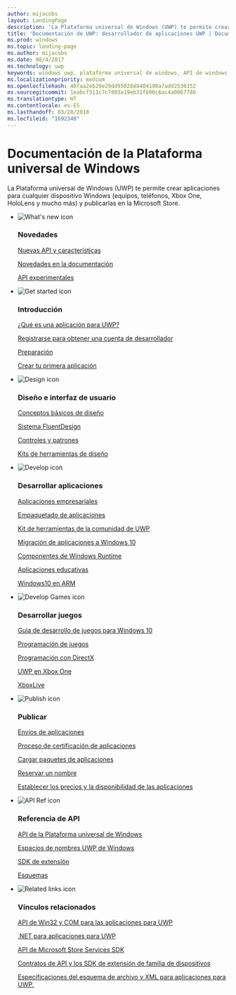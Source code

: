```yaml
---
author: mijacobs
layout: LandingPage
description: 'La Plataforma universal de Windows (UWP) te permite crear aplicaciones para cualquier dispositivo Windows: PC, teléfonos, Xbox One, HoloLens y mucho más y publicarlas en la Tienda.'
title: 'Documentación de UWP: desarrollador de aplicaciones UWP | Documentos de Microsoft'
ms.prod: windows
ms.topic: landing-page
ms.author: mijacobs
ms.date: 08/4/2017
ms.technology: uwp
keywords: windows uwp, plataforma universal de windows, API de windows runtime, api de windows, referencia de api de windows, api de winrt, referencia de api de windows, api de uwp, referencia de api de uwp, desarrollar uwp, diseñar uwp, publicar uwp
ms.localizationpriority: medium
ms.openlocfilehash: 48faa2eb29e29dd95028d8404190a7add2536352
ms.sourcegitcommit: 1eabcf511c7c7803a19eb31f600c6ac4a0067786
ms.translationtype: HT
ms.contentlocale: es-ES
ms.lasthandoff: 03/28/2018
ms.locfileid: "1692340"
---
```

# <a name="universal-windows-platform-documentation"></a>Documentación de la Plataforma universal de Windows
La Plataforma universal de Windows (UWP) te permite crear aplicaciones para cualquier dispositivo Windows (equipos, teléfonos, Xbox One, HoloLens y mucho más) y publicarlas en la Microsoft Store.

<ul class="panelContent cardsF">
    <li>
        <div class="cardSize">
            <div class="cardPadding">
                <div class="card">
                    <div class="cardImageOuter">
                        <div class="cardImage">
                            <img src="/media/common/i_whats-new.svg" alt="What's new icon" />
                        </div>
                    </div>
                    <div class="cardText">
                        <h3>Novedades</h3>
                        <p>
                            <a href="whats-new/windows-10-version-latest.md">Nuevas API y características</a>
                        </p>
                        <p>
                            <a href="whats-new/windows-docs-latest.md">Novedades en la documentación</a>
                        </p>
                        <p>
                            <a href="whats-new/experimental-apis.md">API experimentales</a>
                        </p>
                    </div>
                </div>
            </div>
        </div>
    </li>
    <li>
        <div class="cardSize">
            <div class="cardPadding">
                <div class="card">
                    <div class="cardImageOuter">
                        <div class="cardImage">
                            <img src="/media/common/i_get-started.svg" alt="Get started icon" />
                        </div>
                    </div>
                    <div class="cardText">
                        <h3>Introducción</h3>
                        <p>
                            <a href="get-started/universal-application-platform-guide.md">¿Qué es una aplicación para UWP?</a>
                        </p>
                        <p>
                            <a href="get-started/sign-up.md">Registrarse para obtener una cuenta de desarrollador</a>
                        </p>
                        <p>
                            <a href="get-started/get-set-up.md">Preparación</a>
                        </p>
                        <p>
                            <a href="get-started/your-first-app.md">Crear tu primera aplicación</a>
                        </p>
                    </div>
                </div>
            </div>
        </div>
    </li>
    <li>
        <div class="cardSize">
            <div class="cardPadding">
                <div class="card">
                    <div class="cardImageOuter">
                        <div class="cardImage">
                            <img src="/media/common/i_management.svg" alt="Design icon" />
                        </div>
                    </div>
                    <div class="cardText">
                        <h3>Diseño e interfaz de usuario</h3>
                        <p>
                            <a href="design/basics/design-and-ui-intro.md">Conceptos básicos de diseño</a>
                        </p>
                         <p>
                            <a href="design/fluent-design-system/index.md">Sistema FluentDesign</a>
                        </p>
                        <p>
                            <a href="design/controls-and-patterns/index.md">Controles y patrones</a>
                        </p>
                        <p>
                            <a href="design/downloads/index.md">Kits de herramientas de diseño</a>
                        </p>                      
                    </div>
                </div>
            </div>
        </div>
    </li>
    <li>
        <div class="cardSize">
            <div class="cardPadding">
                <div class="card">
                    <div class="cardImageOuter">
                        <div class="cardImage">
                            <img src="/media/common/i_code-edit.svg" alt="Develop icon" />
                        </div>
                    </div>
                    <div class="cardText">
                        <h3>Desarrollar aplicaciones</h3>
                        <p>
                            <a href="enterprise/index.md">Aplicaciones empresariales</a>
                        </p>
                        <p>
                            <a href="packaging/index.md">Empaquetado de aplicaciones</a>
                        </p>
                        <p>
                            <a href="//docs.microsoft.com/windows/uwpcommunitytoolkit/">Kit de herramientas de la comunidad de UWP</a>
                        </p>
                        <p>
                            <a href="porting/index.md">Migración de aplicaciones a Windows 10</a>
                        </p>
                        <p>
                            <a href="winrt-components/index.md">Componentes de Windows Runtime</a>
                        </p>
                        <p>
                            <a href="apps-for-education/index.md">Aplicaciones educativas</a>
                        </p>
                        <p>
                            <a href="porting/apps-on-arm.md">Windows10 en ARM</a>
                        </p>
                    </div>
                </div>
            </div>
        </div>
    </li>
    <li>
        <div class="cardSize">
            <div class="cardPadding">
                <div class="card">
                    <div class="cardImageOuter">
                        <div class="cardImage">
                            <img src="/media/common/i_build.svg" alt="Develop Games icon" />
                        </div>
                    </div>
                    <div class="cardText">
                        <h3>Desarrollar juegos</h3>
                        <p>
                            <a href="gaming/e2e.md">Guía de desarrollo de juegos para Windows 10</a>
                        </p>
                        <p>
                            <a href="gaming/index.md">Programación de juegos</a>
                        </p>
                        <p>
                            <a href="gaming/directx-programming.md">Programación con DirectX</a>
                        </p>
                        <p>
                            <a href="xbox-apps/index.md">UWP en Xbox One</a>
                        </p>
                        <p>
                            <a href="xbox-live/index.md">XboxLive</a>
                        </p>
                    </div>
                </div>
            </div>
        </div>
    </li>    
    <li>
        <div class="cardSize">
            <div class="cardPadding">
                <div class="card">
                    <div class="cardImageOuter">
                        <div class="cardImage">
                            <img src="/media/common/i_upgrade.svg" alt="Publish icon" />
                        </div>
                    </div>
                    <div class="cardText">
                        <h3>Publicar</h3>
                        <p>
                            <a href="publish/app-submissions.md">Envíos de aplicaciones</a>
                        </p>
                        <p>
                            <a href="publish/the-app-certification-process.md">Proceso de certificación de aplicaciones</a>
                        </p>
                        <p>
                            <a href="publish/upload-app-packages.md">Cargar paquetes de aplicaciones</a>
                        </p>
                        <p>
                            <a href="publish/create-your-app-by-reserving-a-name.md">Reservar un nombre</a>
                        </p>
                        <p>
                            <a href="publish/set-app-pricing-and-availability.md">Establecer los precios y la disponibilidad de las aplicaciones</a>
                        </p>
                    </div>
                </div>
            </div>
        </div>
    </li>
    <li>
        <div class="cardSize">
            <div class="cardPadding">
                <div class="card">
                    <div class="cardImageOuter">
                        <div class="cardImage">
                            <img src="/media/common/i_api-reference.svg" alt="API Ref icon" />
                        </div>
                    </div>
                    <div class="cardText">
                        <h3>Referencia de API</h3>
                        <p>
                            <a href="//docs.microsoft.com/uwp/">API de la Plataforma universal de Windows</a>
                        </p>
                        <p>
                            <a href="//docs.microsoft.com/uwp/API">Espacios de nombres UWP de Windows</a>
                        </p>
                        <p>
                            <a href="//docs.microsoft.com/uwp/extension-sdks">SDK de extensión</a>
                        </p>
                        <p>
                            <a href="//docs.microsoft.com/uwp/schemas">Esquemas</a>
                        </p>
                    </div>
                </div>
            </div>
        </div>
    </li>
    <li>
        <div class="cardSize">
            <div class="cardPadding">
                <div class="card">
                    <div class="cardImageOuter">
                        <div class="cardImage">
                            <img src="/media/common/i_multi-connect.svg" alt="Related links icon" />
                        </div>
                    </div>
                    <div class="cardText">
                        <h3>Vínculos relacionados</h3>
                        <p>
                            <a href="//docs.microsoft.com/uwp/win32-and-com/win32-and-com-for-uwp-apps">API de Win32 y COM para las aplicaciones para UWP</a>
                        </p>
                        <p>
                            <a href="//msdn.microsoft.com/library/windows/apps/mt185501.aspx">.NET para aplicaciones para UWP</a>
                        </p>
                        <p>
                            <a href="//msdn.microsoft.com/library/windows/apps/mt691886.aspx">API de Microsoft Store Services SDK</a>
                        </p>
                        <p>
                            <a href="//docs.microsoft.com/uwp/extension-sdks">Contratos de API y los SDK de extensión de familia de dispositivos</a>
                        </p>
                        <p>
                            <a href="//docs.microsoft.com/uwp/schemas/">Especificaciones del esquema de archivo y XML para aplicaciones para UWP.</a>
                        </p>
                    </div>
                </div>
            </div>
        </div>
    </li>
</ul>
